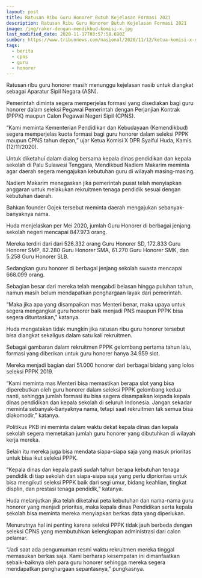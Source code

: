 ```yaml
---
layout: post
title: Ratusan Ribu Guru Honorer Butuh Kejelasan Formasi 2021
description: Ratusan Ribu Guru Honorer Butuh Kejelasan Formasi 2021
image: /img/raker-dengan-mendikbud-komisi-x.jpg
last_modified_date: 2020-11-17T03:57:58.690Z
sumber: https://www.tribunnews.com/nasional/2020/11/12/ketua-komisi-x-dpr-ratusan-ribu-guru-honorer-butuh-kejelasan-formasi-2021?page=2
tags:
  - berita
  - cpns
  - guru
  - honorer
---
```

Ratusan ribu guru honorer masih menunggu kejelasan nasib untuk diangkat sebagai Aparatur Sipil Negara (ASN).

Pemerintah diminta segera memperjelas formasi yang disediakan bagi guru honorer dalam seleksi Pegawai Pemerintah dengan Perjanjian Kontrak (PPPK) maupun Calon Pegawai Negeri Sipil (CPNS).

“Kami meminta Kementerian Pendidikan dan Kebudayaan (Kemendikbud) segera memperjelas kuota formasi bagi guru honorer dalam seleksi PPPK maupun CPNS tahun depan,” ujar Ketua Komisi X DPR Syaiful Huda, Kamis (12/11/2020).

Untuk diketahui dalam dialog bersama kepala dinas pendidikan dan kepala sekolah di Palu Sulawesi Tenggara, Mendikbud Nadiem Makarim meminta agar daerah segera mengajukan kebutuhan guru di wilayah masing-masing.

Nadiem Makarim menegaskan jika pemerintah pusat telah menyiapkan anggaran untuk melakukan rekruitmen tenaga pendidik sesuai dengan kebutuhan daerah.

Bahkan founder Gojek tersebut meminta daerah mengajukan sebanyak-banyaknya nama.

Huda menjelaskan per Mei 2020, jumlah Guru Honorer di berbagai jenjang sekolah negeri mencapai 847.973 orang.

Mereka terdiri dari dari 526.332 orang Guru Honorer SD, 172.833 Guru Honorer SMP, 82.280 Guru Honorer SMA, 61.270 Guru Honorer SMK, dan 5.258 Guru Honorer SLB.

Sedangkan guru honorer di berbagai jenjang sekolah swasta mencapai 668.099 orang.

Sebagian besar dari mereka telah mengabdi belasan hingga puluhan tahun, namun masih belum mendapatkan penghargaan layak dari pemerintah.

“Maka jika apa yang disampaikan mas Menteri benar, maka upaya untuk segera mengangkat guru honorer baik menjadi PNS maupun PPPK bisa segera dituntaskan,” katanya.

Huda mengatakan tidak mungkin jika ratusan ribu guru honorer tersebut bisa diangkat sekaligus dalam satu kali rekruitmen.

Sebagai gambaran dalam rekruitmen PPPK gelombang pertama tahun lalu, formasi yang diberikan untuk guru honorer hanya 34.959 slot.


Mereka menjadi bagian dari 51.000 honorer dari berbagai bidang yang lolos seleksi PPPK 2019.

“Kami meminta mas Menteri bisa memastikan berapa slot yang bisa diperebutkan oleh guru honorer dalam seleksi PPPK gelombang kedua nanti, sehingga jumlah formasi itu bisa segera disampaikan kepada kepala dinas pendidikan dan kepala sekolah di seluruh Indonesia. Jangan sekadar meminta sebanyak-banyaknya nama, tetapi saat rekruitmen tak semua bisa diakomodir,” katanya.

Politikus PKB ini meminta dalam waktu dekat kepala dinas dan kepala sekolah segera memetakan jumlah guru honorer yang dibutuhkan di wilayah kerja mereka.


Selain itu mereka juga bisa mendata siapa-siapa saja yang masuk prioritas untuk bisa ikut seleksi PPPK.

“Kepala dinas dan kepala pasti sudah tahun berapa kebutuhan tenaga pendidik di tiap sekolah dan siapa-siapa saja yang perlu diprioritas untuk bisa mengikuti seleksi PPPK baik dari segi umur, bidang keahlian, tingkat displin, dan prestasi tenaga pendidik,” katanya.

Huda melanjutkan jika telah diketahui peta kebutuhan dan nama-nama guru honorer yang menjadi prioritas, maka kepala dinas Pendidikan serta kepala sekolah bisa meminta mereka menyiapkan berkas data yang diperlukan.

Menurutnya hal ini penting karena seleksi PPPK tidak jauh berbeda dengan seleksi CPNS yang membutuhkan kelengkapan administrasi dari calon pelamar.

“Jadi saat ada pengumuman resmi waktu rekruitmen mereka tinggal memasukan berkas saja. Kami berharap kesempatan ini dimanfaatkan sebaik-baiknya oleh para guru honorer sehingga mereka segera mendapatkan penghargaan sepantasnya,” pungkasnya.
